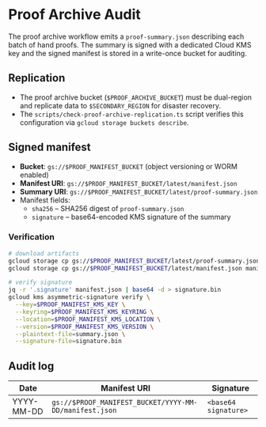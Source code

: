 # Proof Archive Audit

The proof archive workflow emits a `proof-summary.json` describing each batch of hand proofs. The summary is signed with a dedicated Cloud KMS key and the signed manifest is stored in a write-once bucket for auditing.

## Replication

- The proof archive bucket (`$PROOF_ARCHIVE_BUCKET`) must be dual-region and replicate data to `$SECONDARY_REGION` for disaster recovery.
- The `scripts/check-proof-archive-replication.ts` script verifies this configuration via `gcloud storage buckets describe`.

## Signed manifest

- **Bucket**: `gs://$PROOF_MANIFEST_BUCKET` (object versioning or WORM enabled)
- **Manifest URI**: `gs://$PROOF_MANIFEST_BUCKET/latest/manifest.json`
- **Summary URI**: `gs://$PROOF_MANIFEST_BUCKET/latest/proof-summary.json`
- Manifest fields:
  - `sha256` – SHA256 digest of `proof-summary.json`
  - `signature` – base64-encoded KMS signature of the summary

### Verification

```bash
# download artifacts
gcloud storage cp gs://$PROOF_MANIFEST_BUCKET/latest/proof-summary.json summary.json
gcloud storage cp gs://$PROOF_MANIFEST_BUCKET/latest/manifest.json manifest.json

# verify signature
jq -r '.signature' manifest.json | base64 -d > signature.bin
gcloud kms asymmetric-signature verify \
  --key=$PROOF_MANIFEST_KMS_KEY \
  --keyring=$PROOF_MANIFEST_KMS_KEYRING \
  --location=$PROOF_MANIFEST_KMS_LOCATION \
  --version=$PROOF_MANIFEST_KMS_VERSION \
  --plaintext-file=summary.json \
  --signature-file=signature.bin
```

## Audit log

| Date       | Manifest URI                                   | Signature            |
|------------|------------------------------------------------|----------------------|
| YYYY-MM-DD | `gs://$PROOF_MANIFEST_BUCKET/YYYY-MM-DD/manifest.json` | `<base64 signature>` |
